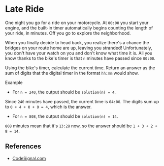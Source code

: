 # Late Ride

One night you go for a ride on your motorcycle. At `00:00` you start your engine, and the built-in timer automatically begins counting the length of your ride, in minutes. Off you go to explore the neighborhood.

When you finally decide to head back, you realize there's a chance the bridges on your route home are up, leaving you stranded! Unfortunately, you don't have your watch on you and don't know what time it is. All you know thanks to the bike's timer is that `n` minutes have passed since `00:00`.

Using the bike's timer, calculate the current time. Return an answer as the sum of digits that the digital timer in the format `hh:mm` would show.

Example

* For `n = 240`, the output should be `solution(n) = 4`.

Since `240` minutes have passed, the current time is `04:00`. The digits sum up to `0 + 4 + 0 + 0 = 4`, which is the answer.

* For `n = 808`, the output should be `solution(n) = 14`.

`808` minutes mean that it's `13:28` now, so the answer should be `1 + 3 + 2 + 8 = 14`.

## References
* [CodeSignal.com](https://app.codesignal.com/arcade/code-arcade/intro-gates/aiKck9MwwAKyF8D4L)